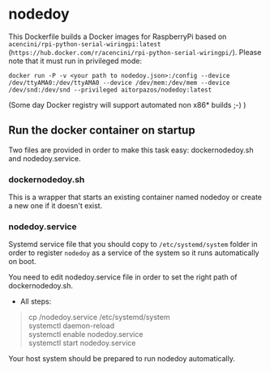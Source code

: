

# nodedoy

This Dockerfile builds a Docker images for RaspberryPi based on `acencini/rpi-python-serial-wiringpi:latest` (`https://hub.docker.com/r/acencini/rpi-python-serial-wiringpi/`). Please note that it must run in privileged mode:

``docker run -P -v <your path to nodedoy.json>:/config --device /dev/ttyAMA0:/dev/ttyAMA0 --device /dev/mem:/dev/mem --device /dev/snd:/dev/snd --privileged aitorpazos/nodedoy:latest``

(Some day Docker registry will support automated non x86* builds ;-) )

## Run the docker container on startup

Two files are provided in order to make this task easy: dockernodedoy.sh and nodedoy.service.

### dockernodedoy.sh

This is a wrapper that starts an existing container named nodedoy or create a new one if it doesn't exist.

### nodedoy.service

Systemd service file that you should copy to `/etc/systemd/system` folder in order to
register `nodedoy` as a service of the system so it runs automatically on boot.

You need to edit nodedoy.service file in order to set the right path of dockernodedoy.sh.

* All steps:

>cp <this dir>/nodedoy.service /etc/systemd/system  
>systemctl daemon-reload  
>systemctl enable nodedoy.service  
>systemctl start nodedoy.service  

Your host system should be prepared to run nodedoy automatically.


